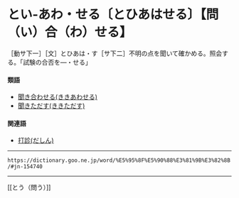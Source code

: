 # とい‐あわ・せる〔とひあはせる〕【問（い）合（わ）せる】

［動サ下一］［文］とひあは・す［サ下二］不明の点を聞いて確かめる。照会する。「試験の合否を―・せる」

#### 類語

-   [聞き合わせる(ききあわせる)](https://dictionary.goo.ne.jp/word/%E8%81%9E%E5%90%88%E3%81%9B%E3%82%8B/#jn-50842)
-   [聞きただす(ききただす)](https://dictionary.goo.ne.jp/word/%E8%81%9E%E3%81%8D%E8%B3%AA%E3%81%99/#jn-50914)

#### 関連語

-   [打診(だしん)](https://dictionary.goo.ne.jp/word/%E6%89%93%E8%A8%BA/#jn-136552)

---
`https://dictionary.goo.ne.jp/word/%E5%95%8F%E5%90%88%E3%81%9B%E3%82%8B/#jn-154740`

---
[[とう（問う）]]
